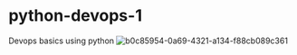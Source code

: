 # python-devops-1
Devops basics using python
![b0c85954-0a69-4321-a134-f88cb089c361](https://user-images.githubusercontent.com/112679998/191475402-bd96748c-2bd2-4dd8-9706-678abd7a2cfe.png)
